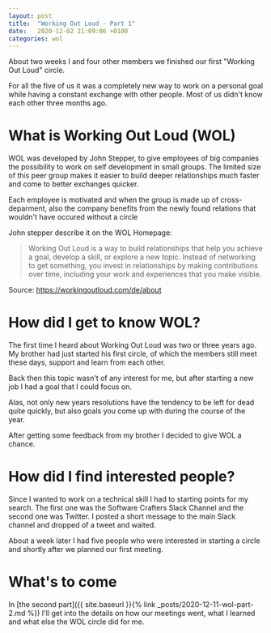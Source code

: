 ```yaml
---
layout: post
title:  "Working Out Loud - Part 1"
date:   2020-12-02 21:09:06 +0100
categories: wol
---
```

About two weeks I and four other members we finished our first "Working Out Loud" circle.

For all the five of us it was a completely new way to work on a personal goal while having a constant exchange with other people. 
Most of us didn't know each other three months ago.

# What is Working Out Loud (WOL)
WOL was developed by John Stepper, to give employees of big companies the possibility to work on self development in small groups.
The limited size of this peer group makes it easier to build deeper relationships much faster and come to better exchanges quicker.

Each employee is motivated and when the group is made up of cross-deparment, also the company benefits from the newly found relations
that wouldn't have occured without a circle

John stepper describe it on the WOL Homepage:

>Working Out Loud is a way to build relationships that help you achieve a goal, develop a skill, or explore a new topic. 
Instead of networking to get something, you invest in relationships by making contributions over time, including your work 
and experiences that you make visible.

Source:  https://workingoutloud.com/de/about  

# How did I get to know WOL?
The first time I heard about Working Out Loud was two or three years ago. My brother had just started his first circle, of which the members
still meet these days, support and learn from each other.

Back then this topic wasn't of any interest for me, but after starting a new job I had a goal that I could focus on.

Alas, not only new years resolutions have the tendency to be left for dead quite quickly, but also goals you come up with during the course
of the year.

After getting some feedback from my brother I decided to give WOL a chance.

# How did I find interested people?
Since I wanted to work on a technical skill I had to starting points for my search. The first one was the Software Crafters Slack Channel
and the second one was Twitter. I posted a short message to the main Slack channel and dropped of a tweet and waited.

About a week later I had five people who were interested in starting a circle and shortly after we planned our first meeting.

# What's to come
In [the second part]({{ site.baseurl }}{% link _posts/2020-12-11-wol-part-2.md %}) I'll get into the details on how our meetings went, what I learned and what else the WOL circle did for me.